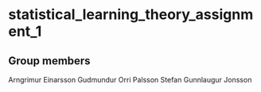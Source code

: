 # statistical_learning_theory_assignment_1
## Group members
Arngrimur Einarsson 
Gudmundur Orri Palsson 
Stefan Gunnlaugur Jonsson 

